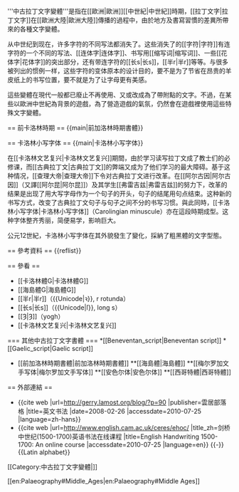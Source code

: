 '''中古拉丁文字變體'''是指在[[歐洲|歐洲]][[中世紀|中世紀]]時期，[[拉丁文字|拉丁文字]]在[[歐洲大陸|歐洲大陸]]傳播的過程中，由於地方及書寫習慣的差異所帶來的各種文字變體。

从中世纪到现在，许多字符的不同写法都消失了。这些消失了的[[字符|字符]]有连字符的一个不同的写法、[[连体字|连体字]]、书写用[[缩写词|缩写词]]、一些[[花体字|花体字]]的突出部分，还有带连字符的[[长s|长s]]，[[半r|半r]]等等。与很多被列出的惯例一样，这些字符的变体原本的设计目的，要不是为了节省在昂贵的羊皮纸上的书写位置，要不就是为了让字母更有美感。

這些變體在現代一般都已廢止不再使用、又或改成為了帶附點的文字。不過，在某些以歐洲中世紀為背景的遊戲，為了營造遊戲的氣氛，仍然會在遊戲裡使用這些特殊文字變體。

== 前卡洛林時期 ==
{{main|前加洛林時期書體}}

== 卡洛林小写字体 ==
{{main|卡洛林小写字体}}

在[[卡洛林文艺复兴|卡洛林文艺复兴]]期間，由於学习读写拉丁文成了教士们的必修课，而[[古典拉丁文|古典拉丁文]]的弊端又成为了他们学习的最大障碍。基于这种情况，[[查理大帝|查理大帝]]下令对古典拉丁文进行改革。在[[阿尔古因|阿尔古因]]（又譯[[阿尔昆|阿尔昆]]）及其学生[[弗雷吉兹|弗雷吉兹]]的努力下，改革的结果是出现了用大写字母作为一个句子的开头，句子的结尾用句点结束。这种新的书写方式，改变了古典拉丁文句子与句子之间不分的书写习惯。與此同時，[[卡洛林小写字体|卡洛林小写字体]]（Carolingian minuscule）亦在這段時期成型。这种字体整齐秀丽，简便易学，影响巨大。

公元12世紀，卡洛林小写字体在其外貌發生了變化，採納了粗黑體的文字型態。

== 參考資料 ==
{{reflist}}

== 參看 ==
* [[卡洛林體G|卡洛林體G]]
* [[海島體G|海島體G]]
* [[半r|半r]]（{{Unicode|ꝛ}}, r rotunda）
* [[长s|长s]]（{{Unicode|ſ}}, long s）
* [[Ȝ|Ȝ]]（yogh）
* [[卡洛林文艺复兴|卡洛林文艺复兴]]

=== 其他中古拉丁文字書體 ===
*[[Beneventan_script|Beneventan script]]
*[[Gaelic_script|Gaelic script]]
* [[前加洛林時期書體|前加洛林時期書體]]
**[[海島體|海島體]]
**[[梅尔罗加文手写体|梅尔罗加文手写体]]
**[[安色尔体|安色尔体]]
**[[西哥特體|西哥特體]]

== 外部連結 ==
* {{cite web |url=http://gerry.lamost.org/blog/?p=90 |publisher=雲居部落格 |title=英文书法 |date=2008-02-26 |accessdate=2010-07-25 |language=zh-hans}}
* {{cite web |url=http://www.english.cam.ac.uk/ceres/ehoc/ |title_zh=剑桥中世纪(1500-1700)英语书法在线课程 |title=English Handwriting 1500-1700: An online course |accessdate=2010-07-25 |language=en}}
{{-}}
{{Latin alphabet}}

[[Category:中古拉丁文字變體|]]

[[en:Palaeography#Middle_Ages|en:Palaeography#Middle Ages]]